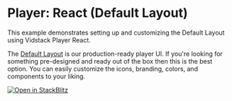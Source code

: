 # Player: React (Default Layout)

This example demonstrates setting up and customizing the Default Layout using Vidstack Player React.

The [Default Layout][default-layout] is our production-ready player UI. If you're looking for
something pre-designed and ready out of the box then this is the best option. You can easily
customize the icons, branding, colors, and components to your liking.

[![Open in StackBlitz](https://developer.stackblitz.com/img/open_in_stackblitz.svg)][stackblitz-demo]

[default-layout]: https://vidstack.io/docs/player/components/layouts/default-layout
[stackblitz-demo]: https://stackblitz.com/fork/github/vidstack/examples/tree/main/player/react/default-layout?title=Vidstack%20Player%20-%20React%20%28Default%20Layout%29&file=src/main.ts&showSidebar=1
